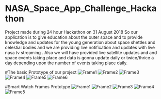 # NASA_Space_App_Challenge_Hackathon
Project made during 24 hour Hackathon on 31 August 2018
So our application is to give education about the outer space and to provide knowledge and updates for the young generation
about space shettles and celestial bodies and we are providing live notification and updates with live nasa tv streaming .
Also we will have provided live satellite updates and and space events taking place and data is gonna update daily or 
twice/thrice a day depending upon the number of events taking place daily.

#The basic Prototype of our project
![Frame1](https://github.com/thedevelopersanjeev/NASA_Space_App_Challenge_Hackathon/blob/master/Screen%20Shot%202018-09-01%20at%205.11.01%20AM.png?raw=true)
![Frame2](https://github.com/thedevelopersanjeev/NASA_Space_App_Challenge_Hackathon/blob/master/Screen%20Shot%202018-09-01%20at%205.19.03%20AM.png?raw=true)
![Frame3](https://github.com/thedevelopersanjeev/NASA_Space_App_Challenge_Hackathon/blob/master/Screen%20Shot%202018-09-01%20at%205.30.48%20AM.png?raw=true)
![Frame4](https://github.com/thedevelopersanjeev/NASA_Space_App_Challenge_Hackathon/blob/master/Screen%20Shot%202018-09-01%20at%205.31.18%20AM.png?raw=true)
![Frame5](https://github.com/thedevelopersanjeev/NASA_Space_App_Challenge_Hackathon/blob/master/Screen%20Shot%202018-09-01%20at%205.31.51%20AM.png?raw=true)
![Frame6](https://github.com/thedevelopersanjeev/NASA_Space_App_Challenge_Hackathon/blob/master/Screen%20Shot%202018-09-01%20at%205.34.21%20AM.png?raw=true)

#Smart Watch Frames Prototype
![Frame1](https://github.com/thedevelopersanjeev/NASA_Space_App_Challenge_Hackathon/blob/master/Screen%20Shot%202018-09-01%20at%206.24.38%20AM.png?raw=true)
![Frame2](https://github.com/thedevelopersanjeev/NASA_Space_App_Challenge_Hackathon/blob/master/Screen%20Shot%202018-09-01%20at%206.10.56%20AM.png?raw=true)
![Frame3](https://github.com/thedevelopersanjeev/NASA_Space_App_Challenge_Hackathon/blob/master/Screen%20Shot%202018-09-01%20at%206.11.20%20AM.png?raw=true)
![Frame4](https://github.com/thedevelopersanjeev/NASA_Space_App_Challenge_Hackathon/blob/master/Screen%20Shot%202018-09-01%20at%206.14.16%20AM.png?raw=true)
![Frame5](https://github.com/thedevelopersanjeev/NASA_Space_App_Challenge_Hackathon/blob/master/Screen%20Shot%202018-09-01%20at%206.15.00%20AM.png?raw=true)
